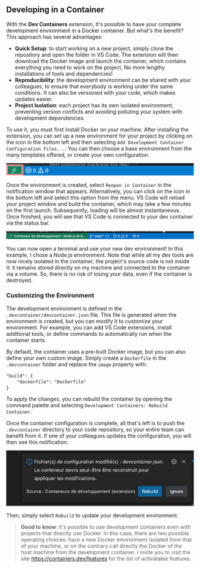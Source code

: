 ## Developing in a Container

With the **Dev Containers** extension, it's possible to have your complete development environment in a Docker container. But what's the benefit? This approach has several advantages:

- **Quick Setup**: to start working on a new project, simply clone the repository and open the folder in VS Code. The extension will then download the Docker image and launch the container, which contains everything you need to work on the project. No more lengthy installations of tools and dependencies!
- **Reproducibility**: the development environment can be shared with your colleagues, to ensure that everybody is working under the same conditions. It can also be versioned with your code, which makes updates easier.
- **Project Isolation**: each project has its own isolated environment, preventing version conflicts and avoiding polluting your system with development dependencies.

To use it, you must first install Docker on your machine. After installing the extension, you can set up a new environment for your project by clicking on the icon in the bottom left and then selecting `Add Development Container Configuration Files...`. You can then choose a base environment from the many templates offered, or create your own configuration.

![Dev Containers Icon](./images/dev-containers-icon.png)

Once the environment is created, select `Reopen in Container` in the notification window that appears. Alternatively, you can click on the icon in the bottom left and select this option from the menu. VS Code will reload your project window and build the container, which may take a few minutes on the first launch. Subsequently, loading will be almost instantaneous. Once finished, you will see that VS Code is connected to your dev container via the status bar.

![VS Code connected to a Node.js dev container](./images/dev-container-connected.png)

You can now open a terminal and use your new dev environment! In this example, I chose a Node.js environment. Note that while all my dev tools are now nicely isolated in the container, the project's source code is not inside it: it remains stored directly on my machine and connected to the container via a volume. So, there is no risk of losing your data, even if the container is destroyed.

### Customizing the Environment

The development environment is defined in the `.devcontainer/devcontainer.json` file. This file is generated when the environment is created, but you can modify it to customize your environment. For example, you can add VS Code extensions, install additional tools, or define commands to automatically run when the container starts.

By default, the container uses a pre-built Docker image, but you can also define your own custom image. Simply create a `Dockerfile` in the `.devcontainer` folder and replace the `image` property with:

```
"build": {
    "dockerfile": "Dockerfile"
}
```

To apply the changes, you can rebuild the container by opening the command palette and selecting `Development Containers: Rebuild Container`.

Once the container configuration is complete, all that's left is to push the `.devcontainer` directory to your code repository, so your entire team can benefit from it. If one of your colleagues updates the configuration, you will then see this notification:

![Notification of container configuration update](./images/dev-container-update.png)

Then, simply select `Rebuild` to update your development environment.

> **Good to know**: it's possible to use development containers even with projects that directly use Docker. In this case, there are two possible operating choices: have a new Docker environment isolated from that of your machine, or on the contrary call directly the Docker of the host machine from the development container. I invite you to visit the site https://containers.dev/features for the list of activatable features.